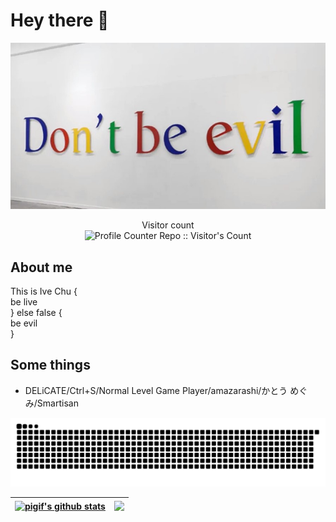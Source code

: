 # Hey there :wave:

<img src="https://raw.githubusercontent.com/zynowhere/zynowhere/main/resources/IMG.jpg" alt="Hello world">

<p align="center"> 
  Visitor count<br>
  <!--
  <img src="https://profile-counter.glitch.me/zynowhere/count.svg" />
  -->
  <img src="https://profile-counter.deno.dev/profile-count-repo/count.svg" alt="Profile Counter Repo :: Visitor's Count" />
</p>

## About me

This is 
  Ive Chu {  
  be live  
} else false {  
  be evil  
}

## Some things

- DELiCATE/Ctrl+S/Normal Level Game Player/amazarashi/かとう めぐみ/Smartisan

![](https://raw.githubusercontent.com/zynowhere/zynowhere/main/assets/github-contribution-grid-snake.svg) 

| <a href="https://github.com/anuraghazra/github-readme-stats"><img align="center" src="https://github-readme-stats.vercel.app/api?username=zynowhere&show_icons=true&include_all_commits=true&theme=radical&hide_border=true" alt="pigif's github stats" /></a> | <a href="https://github.com/anuraghazra/github-readme-stats"><img align="center" src="https://github-readme-stats.vercel.app/api/top-langs/?username=zynowhere&layout=compact&theme=radical&hide_border=true" /></a> |
| ------------- | ------------- |
<!--
## Get in touch :coffee:

- Your future buddy to discuss Android related things and tech in general on [Twitter](https://twitter.com/IveZhu).
- And of course GitHub you're already on (Recursion).

##
thx [sagar-viradiya](https://github.com/sagar-viradiya)

**sagar-viradiya/sagar-viradiya** is a ✨ _special_ ✨ repository because its `README.md` (this file) appears on your GitHub profile.

Here are some ideas to get you started: 

- 🔭 I’m currently working on ...
- 🌱 I’m currently learning ...
- 👯 I’m looking to collaborate on ...
- 🤔 I’m looking for help with ...
- 💬 Ask me about ...
- 📫 How to reach me: ...
- 😄 Pronouns: ...
- ⚡ Fun fact: ...
-->
